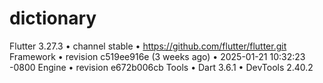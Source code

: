 # dictionary

Flutter 3.27.3 • channel stable • https://github.com/flutter/flutter.git
Framework • revision c519ee916e (3 weeks ago) • 2025-01-21 10:32:23 -0800
Engine • revision e672b006cb
Tools • Dart 3.6.1 • DevTools 2.40.2
